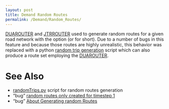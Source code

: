 ```yaml
---
layout: post
title: Demand Random Routes
permalink: /Demand/Random_Routes/
---
```


[DUAROUTER](/DUAROUTER "wikilink") and [JTRROUTER](/JTRROUTER "wikilink") used to generate random routes for a given road network with the option (or for short). Due to a number of bugs in this feature and because those routes are highly unrealistic, this behavior was replaced with a python [random trip generation](/Tools/Trip#randomTrips.py "wikilink") script which can also produce a route set employing the [DUAROUTER](/DUAROUTER "wikilink").

See Also
========

-   [randomTrips.py](/Tools/Trip#randomTrips.py "wikilink") script for random routes generation
-   “bug” [random routes only created for timestep 1](http://sourceforge.net/tracker/?func=detail&aid=1914360&group_id=45607&atid=443421)
-   “bug” [About Generating random Routes](http://sourceforge.net/tracker/?func=detail&aid=2746763&group_id=45607&atid=443421)
